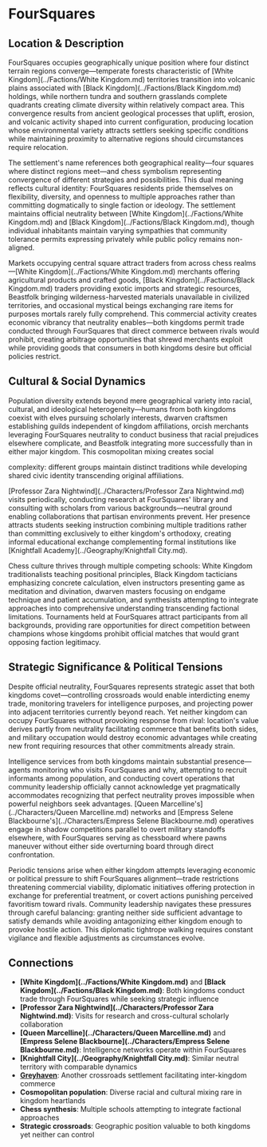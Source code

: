 <!-- Expanded by AI: 2025-10-13 -->

# FourSquares

## Location & Description

FourSquares occupies geographically unique position where four distinct terrain regions converge—temperate forests characteristic of [White Kingdom](../Factions/White Kingdom.md) territories transition into volcanic plains associated with [Black Kingdom](../Factions/Black Kingdom.md) holdings, while northern tundra and southern grasslands complete quadrants creating climate diversity within relatively compact area. This convergence results from ancient geological processes that uplift, erosion, and volcanic activity shaped into current configuration, producing location whose environmental variety attracts settlers seeking specific conditions while maintaining proximity to alternative regions should circumstances require relocation.

The settlement's name references both geographical reality—four squares where distinct regions meet—and chess symbolism representing convergence of different strategies and possibilities. This dual meaning reflects cultural identity: FourSquares residents pride themselves on flexibility, diversity, and openness to multiple approaches rather than committing dogmatically to single faction or ideology. The settlement maintains official neutrality between [White Kingdom](../Factions/White Kingdom.md) and [Black Kingdom](../Factions/Black Kingdom.md), though individual inhabitants maintain varying sympathies that community tolerance permits expressing privately while public policy remains non-aligned.

Markets occupying central square attract traders from across chess realms—[White Kingdom](../Factions/White Kingdom.md) merchants offering agricultural products and crafted goods, [Black Kingdom](../Factions/Black Kingdom.md) traders providing exotic imports and strategic resources, Beastfolk bringing wilderness-harvested materials unavailable in civilized territories, and occasional mystical beings exchanging rare items for purposes mortals rarely fully comprehend. This commercial activity creates economic vibrancy that neutrality enables—both kingdoms permit trade conducted through FourSquares that direct commerce between rivals would prohibit, creating arbitrage opportunities that shrewd merchants exploit while providing goods that consumers in both kingdoms desire but official policies restrict.

## Cultural & Social Dynamics

Population diversity extends beyond mere geographical variety into racial, cultural, and ideological heterogeneity—humans from both kingdoms coexist with elves pursuing scholarly interests, dwarven craftsmen establishing guilds independent of kingdom affiliations, orcish merchants leveraging FourSquares neutrality to conduct business that racial prejudices elsewhere complicate, and Beastfolk integrating more successfully than in either major kingdom. This cosmopolitan mixing creates social

 complexity: different groups maintain distinct traditions while developing shared civic identity transcending original affiliations.

[Professor Zara Nightwind](../Characters/Professor Zara Nightwind.md) visits periodically, conducting research at FourSquares' library and consulting with scholars from various backgrounds—neutral ground enabling collaborations that partisan environments prevent. Her presence attracts students seeking instruction combining multiple traditions rather than committing exclusively to either kingdom's orthodoxy, creating informal educational exchange complementing formal institutions like [Knightfall Academy](../Geography/Knightfall City.md).

Chess culture thrives through multiple competing schools: White Kingdom traditionalists teaching positional principles, Black Kingdom tacticians emphasizing concrete calculation, elven instructors presenting game as meditation and divination, dwarven masters focusing on endgame technique and patient accumulation, and synthesists attempting to integrate approaches into comprehensive understanding transcending factional limitations. Tournaments held at FourSquares attract participants from all backgrounds, providing rare opportunities for direct competition between champions whose kingdoms prohibit official matches that would grant opposing faction legitimacy.

## Strategic Significance & Political Tensions

Despite official neutrality, FourSquares represents strategic asset that both kingdoms covet—controlling crossroads would enable interdicting enemy trade, monitoring travelers for intelligence purposes, and projecting power into adjacent territories currently beyond reach. Yet neither kingdom can occupy FourSquares without provoking response from rival: location's value derives partly from neutrality facilitating commerce that benefits both sides, and military occupation would destroy economic advantages while creating new front requiring resources that other commitments already strain.

Intelligence services from both kingdoms maintain substantial presence—agents monitoring who visits FourSquares and why, attempting to recruit informants among population, and conducting covert operations that community leadership officially cannot acknowledge yet pragmatically accommodates recognizing that perfect neutrality proves impossible when powerful neighbors seek advantages. [Queen Marcelline's](../Characters/Queen Marcelline.md) networks and [Empress Selene Blackbourne's](../Characters/Empress Selene Blackbourne.md) operatives engage in shadow competitions parallel to overt military standoffs elsewhere, with FourSquares serving as chessboard where pawns maneuver without either side overturning board through direct confrontation.

Periodic tensions arise when either kingdom attempts leveraging economic or political pressure to shift FourSquares alignment—trade restrictions threatening commercial viability, diplomatic initiatives offering protection in exchange for preferential treatment, or covert actions punishing perceived favoritism toward rivals. Community leadership navigates these pressures through careful balancing: granting neither side sufficient advantage to satisfy demands while avoiding antagonizing either kingdom enough to provoke hostile action. This diplomatic tightrope walking requires constant vigilance and flexible adjustments as circumstances evolve.

## Connections

- **[White Kingdom](../Factions/White Kingdom.md)** and **[Black Kingdom](../Factions/Black Kingdom.md)**: Both kingdoms conduct trade through FourSquares while seeking strategic influence
- **[Professor Zara Nightwind](../Characters/Professor Zara Nightwind.md)**: Visits for research and cross-cultural scholarly collaboration
- **[Queen Marcelline](../Characters/Queen Marcelline.md)** and **[Empress Selene Blackbourne](../Characters/Empress Selene Blackbourne.md)**: Intelligence networks operate within FourSquares
- **[Knightfall City](../Geography/Knightfall City.md)**: Similar neutral territory with comparable dynamics
- **[Greyhaven](../Geography/Greyhaven.md)**: Another crossroads settlement facilitating inter-kingdom commerce
- **Cosmopolitan population**: Diverse racial and cultural mixing rare in kingdom heartlands
- **Chess synthesis**: Multiple schools attempting to integrate factional approaches
- **Strategic crossroads**: Geographic position valuable to both kingdoms yet neither can control
